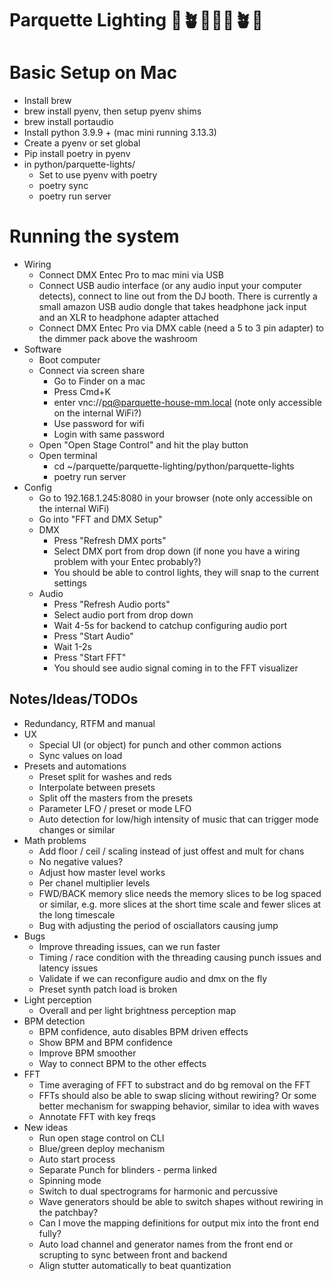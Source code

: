 # Parquette Lighting 🪩🪴🕺🪩🕺🪴🪩

# Basic Setup on Mac

* Install brew
* brew install pyenv, then setup pyenv shims
* brew install portaudio
* Install python 3.9.9 + (mac mini running 3.13.3)
* Create a pyenv or set global
* Pip install poetry in pyenv
* in python/parquette-lights/
	* Set to use pyenv with poetry
	* poetry sync
	* poetry run server

# Running the system

* Wiring
	* Connect DMX Entec Pro to mac mini via USB
	* Connect USB audio interface (or any audio input your computer detects), connect to line out from the DJ booth. There is currently a small amazon USB audio dongle that takes headphone jack input and an XLR to headphone adapter attached
	* Connect DMX Entec Pro via DMX cable (need a 5 to 3 pin adapter) to the dimmer pack above the washroom
* Software
	* Boot computer
	* Connect via screen share
		* Go to Finder on a mac
		* Press Cmd+K
		* enter vnc://pq@parquette-house-mm.local (note only accessible on the internal WiFi?)
		* Use password for wifi
		* Login with same password
	* Open "Open Stage Control" and hit the play button
	* Open terminal
		* cd ~/parquette/parquette-lighting/python/parquette-lights
		* poetry run server
* Config
	* Go to 192.168.1.245:8080 in your browser (note only accessible on the internal WiFi)
	* Go into "FFT and DMX Setup"
	* DMX
		* Press "Refresh DMX ports"
		* Select DMX port from drop down (if none you have a wiring problem with your Entec probably?)
		* You should be able to control lights, they will snap to the current settings
	* Audio
		* Press "Refresh Audio ports"
		* Select audio port from drop down
		* Wait 4-5s for backend to catchup configuring audio port
		* Press "Start Audio"
		* Wait 1-2s
		* Press "Start FFT"
		* You should see audio signal coming in to the FFT visualizer

## Notes/Ideas/TODOs
* Redundancy, RTFM and manual
* UX
	* Special UI (or object) for punch and other common actions
	* Sync values on load
* Presets and automations
	* Preset split for washes and reds
	* Interpolate between presets
	* Split off the masters from the presets
	* Parameter LFO / preset or mode LFO
	* Auto detection for low/high intensity of music that can trigger mode changes or similar
* Math problems
	* Add floor / ceil / scaling instead of just offest and mult for chans
	* No negative values?
	* Adjust how master level works
	* Per chanel multiplier levels
	* FWD/BACK memory slice needs the memory slices to be log spaced or similar, e.g. more slices at the short time scale and fewer slices at the long timescale
	* Bug with adjusting the period of osciallators causing jump
* Bugs
	* Improve threading issues, can we run faster
	* Timing / race condition with the threading causing punch issues and latency issues
	* Validate if we can reconfigure audio and dmx on the fly
	* Preset synth patch load is broken
* Light perception
	* Overall and per light brightness perception map
* BPM detection
	* BPM confidence, auto disables BPM driven effects
	* Show BPM and BPM confidence
	* Improve BPM smoother
	* Way to connect BPM to the other effects
* FFT 
	* Time averaging of FFT to substract and do bg removal on the FFT
	* FFTs should also be able to swap slicing without rewiring? Or some better mechanism for swapping behavior, similar to idea with waves
	* Annotate FFT with key freqs
* New ideas
	* Run open stage control on CLI
	* Blue/green deploy mechanism
	* Auto start process
	* Separate Punch for blinders - perma linked
	* Spinning mode
	* Switch to dual spectrograms for harmonic and percussive
	* Wave generators should be able to switch shapes without rewiring in the patchbay?
	* Can I move the mapping definitions for output mix into the front end fully?
	* Auto load channel and generator names from the front end or scrupting to sync between front and backend
	* Align stutter automatically to beat quantization
